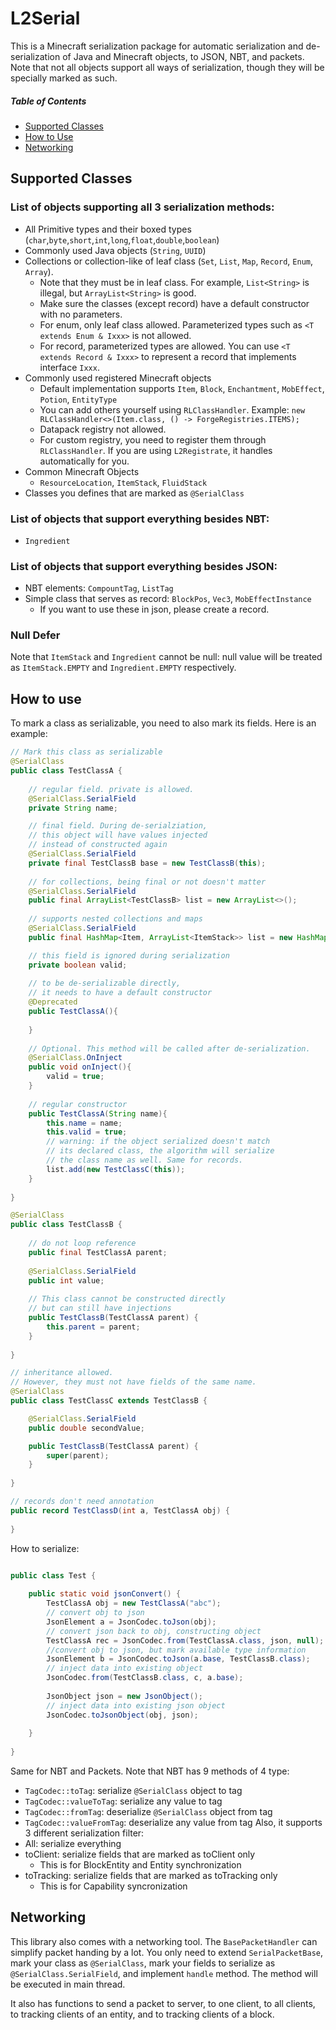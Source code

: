 # L2Serial

This is a Minecraft serialization package for automatic 
serialization and de-serialization of Java and Minecraft objects,
to JSON, NBT, and packets.
Note that not all objects support all ways of serialization,
though they will be specially marked as such.

##### Table of Contents
- [Supported Classes](#supported-classes)
- [How to Use](#how-to-use)
- [Networking](#networking)

## Supported Classes
### List of objects supporting all 3 serialization methods:
- All Primitive types and their boxed types (`char`,`byte`,`short`,`int`,`long`,`float`,`double`,`boolean`)
- Commonly used Java objects (`String`, `UUID`)
- Collections or collection-like of leaf class (`Set`, `List`, `Map`, `Record`, `Enum`, `Array`).
  - Note that they must be in leaf class. For example, `List<String>` is illegal, but `ArrayList<String>` is good.
  - Make sure the classes (except record) have a default constructor with no parameters.
  - For enum, only leaf class allowed. Parameterized types such as `<T extends Enum & Ixxx>` is not allowed.
  - For record, parameterized types are allowed. You can use `<T extends Record & Ixxx>` to represent a record that implements interface `Ixxx`.
- Commonly used registered Minecraft objects
  - Default implementation supports `Item`, `Block`, `Enchantment`, `MobEffect`, `Potion`, `EntityType`
  - You can add others yourself using `RLClassHandler`. Example: `new RLClassHandler<>(Item.class, () -> ForgeRegistries.ITEMS);`
  - Datapack registry not allowed.
  - For custom registry, you need to register them through `RLClassHandler`. If you are using `L2Registrate`, it handles automatically for you.
- Common Minecraft Objects
  - `ResourceLocation`, `ItemStack`, `FluidStack`
- Classes you defines that are marked as `@SerialClass`

### List of objects that support everything besides NBT:
- `Ingredient`

### List of objects that support everything besides JSON:
- NBT elements: `CompountTag`, `ListTag`
- Simple class that serves as record: `BlockPos`, `Vec3`, `MobEffectInstance`
  - If you want to use these in json, please create a record.

### Null Defer
Note that `ItemStack` and `Ingredient` cannot be null: null value will be treated as `ItemStack.EMPTY` and `Ingredient.EMPTY` respectively.

## How to use
To mark a class as serializable, you need to also mark its fields. Here is an example:
```java
// Mark this class as serializable
@SerialClass
public class TestClassA { 
	
    // regular field. private is allowed.
    @SerialClass.SerialField
    private String name;

    // final field. During de-serialziation,
    // this object will have values injected
    // instead of constructed again
    @SerialClass.SerialField 
    private final TestClassB base = new TestClassB(this);
	
    // for collections, being final or not doesn't matter
    @SerialClass.SerialField
    public final ArrayList<TestClassB> list = new ArrayList<>();
	
    // supports nested collections and maps
    @SerialClass.SerialField
    public final HashMap<Item, ArrayList<ItemStack>> list = new HashMap<>();

    // this field is ignored during serialization
    private boolean valid;
    
    // to be de-serializable directly,
    // it needs to have a default constructor
    @Deprecated 
    public TestClassA(){
		
    }
	
    // Optional. This method will be called after de-serialization.
    @SerialClass.OnInject
    public void onInject(){
        valid = true;
    }
	
    // regular constructor
    public TestClassA(String name){
        this.name = name;
        this.valid = true;
        // warning: if the object serialized doesn't match 
        // its declared class, the algorithm will serialize
        // the class name as well. Same for records.
        list.add(new TestClassC(this));
    }
	
}

@SerialClass
public class TestClassB {
	
    // do not loop reference
    public final TestClassA parent;
	
    @SerialClass.SerialField
    public int value;
	
    // This class cannot be constructed directly
    // but can still have injections
    public TestClassB(TestClassA parent) {
        this.parent = parent;
    }
	
}

// inheritance allowed.
// However, they must not have fields of the same name.
@SerialClass
public class TestClassC extends TestClassB {

    @SerialClass.SerialField
    public double secondValue;

    public TestClassB(TestClassA parent) {
        super(parent);
    }
	
}

// records don't need annotation
public record TestClassD(int a, TestClassA obj) {
	
}

```
How to serialize:
```java

public class Test {
	
    public static void jsonConvert() {
        TestClassA obj = new TestClassA("abc");
        // convert obj to json
        JsonElement a = JsonCodec.toJson(obj);
        // convert json back to obj, constructing object
        TestClassA rec = JsonCodec.from(TestClassA.class, json, null);
        //convert obj to json, but mark available type information
        JsonElement b = JsonCodec.toJson(a.base, TestClassB.class);
        // inject data into existing object
        JsonCodec.from(TestClassB.class, c, a.base);
        
        JsonObject json = new JsonObject();
        // inject data into existing json object
        JsonCodec.toJsonObject(obj, json);
		
    }
	
}

```
Same for NBT and Packets. Note that NBT has 9 methods of 4 type:
- `TagCodec::toTag`: serialize `@SerialClass` object to tag
- `TagCodec::valueToTag`: serialize any value to tag
- `TagCodec::fromTag`: deserialize `@SerialClass` object from tag
- `TagCodec::valueFromTag`: deserialize any value from tag
Also, it supports 3 different serialization filter:
- All: serialize everything
- toClient: serialize fields that are marked as toClient only
  - This is for BlockEntity and Entity synchronization
- toTracking: serialize fields that are marked as toTracking only
  - This is for Capability syncronization

## Networking

This library also comes with a networking tool. The `BasePacketHandler` can
simplify packet handing by a lot. You only need to extend `SerialPacketBase`,
mark your class as `@SerialClass`, mark your fields to serialize as `@SerialClass.SerialField`,
and implement `handle` method. The method will be executed in main thread.

It also has functions to send a packet to server, to one client, to all clients, 
to tracking clients of an entity, and to tracking clients of a block.
